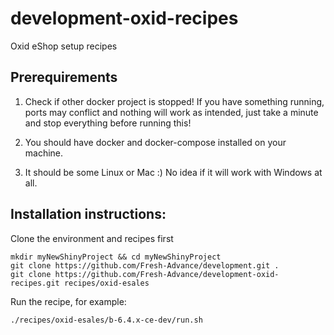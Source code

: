 # development-oxid-recipes
Oxid eShop setup recipes

## Prerequirements

1. Check if other docker project is stopped! If you have something running, ports may conflict and nothing will work as intended, just take a minute and stop everything before running this!

2. You should have docker and docker-compose installed on your machine.

3. It should be some Linux or Mac :) No idea if it will work with Windows at all.

## Installation instructions:

Clone the environment and recipes first
```
mkdir myNewShinyProject && cd myNewShinyProject
git clone https://github.com/Fresh-Advance/development.git .
git clone https://github.com/Fresh-Advance/development-oxid-recipes.git recipes/oxid-esales
```

Run the recipe, for example:
```
./recipes/oxid-esales/b-6.4.x-ce-dev/run.sh
```
